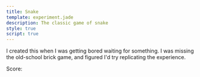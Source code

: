 ```yaml
---
title: Snake
template: experiment.jade
description: The classic game of snake
style: true
script: true
---
```

I created this when I was getting bored waiting for something. I was missing the old-school brick game, and figured I'd try replicating the experience.

<canvas id="game" width="500" height="500"></canvas>
<div>Score: <span id="score"></div>
<script src="//ajax.googleapis.com/ajax/libs/jquery/1.11.0/jquery.min.js"></script>